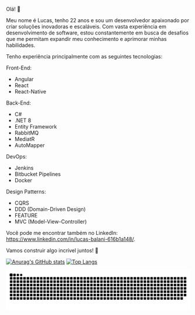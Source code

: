 Olá! 👋

Meu nome é Lucas, tenho 22 anos e sou um desenvolvedor apaixonado por criar soluções inovadoras e escaláveis. Com vasta experiência em desenvolvimento de software, estou constantemente em busca de desafios que me permitam expandir meu conhecimento e aprimorar minhas habilidades.

Tenho experiência principalmente com as seguintes tecnologias:

Front-End:
- Angular
- React
- React-Native
  
Back-End:
- C#
- .NET 8
- Entity Framework
- RabbitMQ
- MediatR
- AutoMapper

DevOps:
- Jenkins
- Bitbucket Pipelines
- Docker

Design Patterns:
- CQRS
- DDD (Domain-Driven Design)
- FEATURE
- MVC (Model-View-Controller)


Você pode me encontrar também no LinkedIn: https://www.linkedin.com/in/lucas-balani-616b1a148/.

Vamos construir algo incrível juntos! 🚀

[![Anurag's GitHub stats](https://github-readme-stats.vercel.app/api?username=lucasbalani&show_icons=true&theme=tokyonight&bg_color=00000000&line_height=20&card_width=50)](https://github.com/anuraghazra/github-readme-stats)
[![Top Langs](https://github-readme-stats.vercel.app/api/top-langs/?username=lucasbalani&show_icons=true&theme=tokyonight&bg_color=00000000&card_width=50)](https://github.com/anuraghazra/github-readme-stats)

<picture>
  <source
    media="(prefers-color-scheme: dark)"
    srcset="https://raw.githubusercontent.com/platane/snk/output/github-contribution-grid-snake-dark.svg"
  />
  <source
    media="(prefers-color-scheme: light)"
    srcset="https://raw.githubusercontent.com/platane/snk/output/github-contribution-grid-snake.svg"
  />
  <img
    alt="github contribution grid snake animation"
    src="https://raw.githubusercontent.com/platane/snk/output/github-contribution-grid-snake.svg"
  />
</picture>
